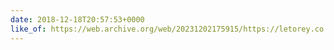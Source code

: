 ```yaml
---
date: 2018-12-18T20:57:53+0000
like_of: https://web.archive.org/web/20231202175915/https://letorey.co.uk/blog/new-css-layout-by-rachel-andrew
---
```

